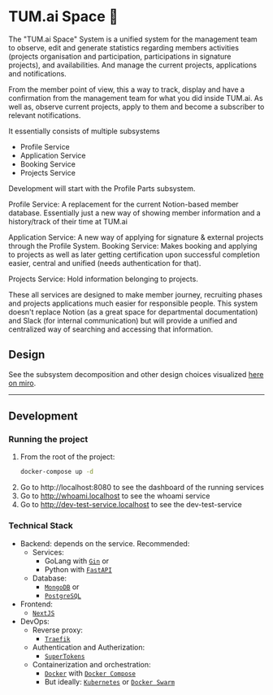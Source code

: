# TUM.ai Space 💫

The "TUM.ai Space" System is a unified system for the management team to observe, edit and generate statistics regarding members activities (projects organisation and participation, participations in signature projects), and availabilities. And manage the current projects, applications and notifications.

From the member point of view, this a way to track, display and have a confirmation from the management team for what you did inside TUM.ai. As well as, observe current projects, apply to them and become a subscriber to relevant notifications.

It essentially consists of multiple subsystems
- Profile Service
- Application Service
- Booking Service
- Projects Service

Development will start with the Profile Parts subsystem.

Profile Service: A replacement for the current Notion-based member database. Essentially just a new way of showing member information and a history/track of their time at TUM.ai

Application Service: A new way of applying for signature & external projects through the Profile System.
Booking Service: Makes booking and applying to projects as well as later getting certification upon successful completion easier, central and unified (needs authentication for that).

Projects Service: Hold information belonging to projects.

These all services are designed to make member journey, recruiting phases and projects applications much easier for responsible people. This system doesn't replace Notion (as a great space for departmental documentation) and Slack (for internal communication) but will provide a unified and centralized way of searching and accessing that information.

## Design
See the subsystem decomposition and other design choices visualized [here on miro](https://miro.com/app/board/uXjVPbuAg8o=/?share_link_id=654531643024).

---

## Development

### Running the project

1. From the root of the project:
    ```bash
    docker-compose up -d
    ```
2. Go to http://localhost:8080 to see the dashboard of the running services
3. Go to http://whoami.localhost to see the whoami service
4. Go to http://dev-test-service.localhost to see the dev-test-service

### Technical Stack
- Backend: depends on the service. Recommended:
  - Services:
    - GoLang with [`Gin`](https://github.com/gin-gonic/gin) or
    - Python with [`FastAPI`](https://github.com/tiangolo/fastapi)
  - Database:
    - [`MongoDB`](https://www.mongodb.com/) or
    - [`PostgreSQL`](https://www.postgresql.org/)
- Frontend:
  - [`NextJS`](https://nextjs.org/)
- DevOps:
  - Reverse proxy:
    - [`Traefik`](https://traefik.io/)
  - Authentication and Autherization:
    - [`SuperTokens`](https://supertokens.com/)
  - Containerization and orchestration:
    - [`Docker`](https://www.docker.com/) with [`Docker Compose`](https://docs.docker.com/compose/)
    - But ideally: [`Kubernetes`](https://kubernetes.io/) or [`Docker Swarm`](https://docs.docker.com/engine/swarm/)

